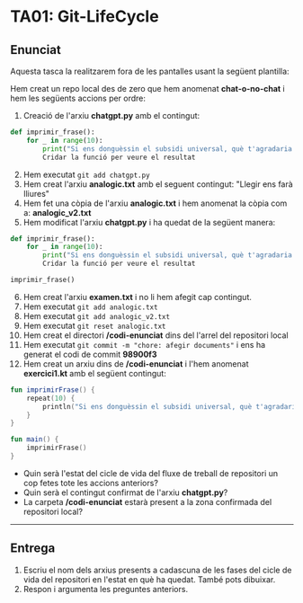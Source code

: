 # TA01: Git-LifeCycle

## Enunciat
Aquesta tasca la realitzarem fora de les pantalles usant la següent plantilla:

Hem creat un repo local des de zero que hem anomenat **chat-o-no-chat** i hem les següents accions per ordre:
1. Creació de l'arxiu **chatgpt.py** amb el contingut:
``` python
def imprimir_frase():
    for _ in range(10):
        print("Si ens donguèssin el subsidi universal, què t'agradaria fer?")
		Cridar la funció per veure el resultat
```
2. Hem executat `git add chatgpt.py`
3. Hem creat l'arxiu **analogic.txt** amb el seguent contingut: "Llegir ens farà lliures"
4. Hem fet una còpia de l'arxiu **analogic.txt** i hem anomenat la còpia com a: **analogic_v2.txt**
5. Hem modificat l'arxiu **chatgpt.py** i ha quedat de la següent manera:
``` python
def imprimir_frase():
    for _ in range(10):
        print("Si ens donguèssin el subsidi universal, què t'agradaria fer?")
		Cridar la funció per veure el resultat

imprimir_frase()
```
6. Hem creat l'arxiu **examen.txt** i no li hem afegit cap contingut.
7. Hem executat `git add analogic.txt`
8. Hem executat `git add analogic_v2.txt`
9. Hem executat `git reset analogic.txt`
11. Hem creat el directori **/codi-enunciat** dins del l'arrel del repositori local
12. Hem executat `git commit -m "chore: afegir documents"` i ens ha generat el codi de commit **98900f3**
13. Hem creat un arxiu dins de **/codi-enunciat** i l'hem anomenat **exercici1.kt** amb el següent contingut:
```kotlin
fun imprimirFrase() {
    repeat(10) {
        println("Si ens donguèssin el subsidi universal, què t'agradaria fer?")
    }
}

fun main() {
    imprimirFrase()
}
```

- Quin serà l'estat del cicle de vida del fluxe de treball de repositori un cop fetes tote les accions anteriors?
- Quin serà el contingut confirmat de l'arxiu **chatgpt.py**?
- La carpeta **/codi-enunciat** estarà present a la zona confirmada del repositori local?

---
## Entrega
1. Escriu el nom dels arxius presents a cadascuna de les fases del cicle de vida del repositori en l'estat en què ha quedat. També pots dibuixar.
2. Respon i argumenta les preguntes anteriors.